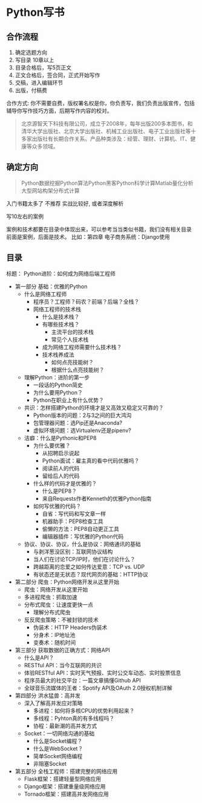 # Python写书

## 合作流程

1. 确定选题方向
2. 写目录  10章以上
3. 目录合格后，写5页正文
4. 正文合格后，签合同，正式开始写作
5. 交稿，进入编辑环节
6. 出版，付稿费

合作方式: 你不需要自费，版权署名权是你，你负责写，我们负责出版宣传，包括辅导你写作技巧方面，后期写作内容的校对。

> 北京源智天下科技有限公司，成立于2008年，每年出版200多本图书，和清华大学出版社、北京大学出版社、机械工业出版社、电子工业出版社等十多家出版社有长期合作关系。产品种类涉及：经管、理财、计算机、IT、健康等众多领域。

## 确定方向

> Python数据挖掘Python算法Python黑客Python科学计算Matlab量化分析大型网站构架分布式计算

入门书籍太多了 不推荐 实战比较好, 或者深度解析

写10左右的案例

案例和技术都要在目录中体现出来，可以参考当当类似书籍，我们没有相关目录
前面是案例，后面是技术。
比如：第四章 电子商务系统：Django使用



## 目录

标题： Python进阶：如何成为网络后端工程师
- 第一部分 基础：优雅的Python
    - 什么是网络工程师
        - 程序员？工程师？码农？前端？后端？全栈？
        - 网络工程师的技术栈
            - 什么是技术栈？
            - 有哪些技术栈？
                - 主流平台的技术栈
                - 常见个人技术栈
            - 成为网络工程师需要什么技术栈？
            - 技术栈养成法
                - 如何点亮技能树？
                - 根据什么点亮技能树？
    - 理解Python：进阶的第一步
        - 一段话的Python简史
        - 为什么要用Python？
        - Python在职业上有什么优势？
    - 共识：怎样搭建Python的环境才是又高效又稳定又可靠的？
        - Python版本的问题：2与3之间的巨大鸿沟
        - 包管理器问题：选Pip还是Anaconda?
        - 虚拟环境问题：选Virtualenv还是pipenv?
    - 洁癖：什么是Pythonic和PEP8
        - 为什么要优雅？
            - 从招聘启示说起
            - Python面试：雇主真的看中代码优雅吗？
            - 阅读前人的代码
            - 留给后人的代码
        - 什么样的代码才是优雅的？
            - 什么是PEP8？
            - 来自Requests作者Kenneth的优雅Python指南
        - 如何写优雅的代码？
            - 自省：写代码和写文章一样
            - 机器助手：PEP8检查工具
            - 偷懒的方法：PEP8自动更正工具
            - 编辑器插件：写优雅的Python代码
    - 协议、协议、协议，什么是协议：网络通讯的基础
        - 与剥洋葱没区别：互联网协议结构
        - 当人们在讨论TCP/IP时，他们在讨论什么？
        - 跨越距离的恋爱之如何传达爱意：TCP vs. UDP
        - 有状态还是无状态？现代网页的基础：HTTP协议
- 第二部分 爬虫：Python网络开发从这里开始
    - 爬虫：网络开发从这里开始
    - 多进程爬虫：抓取加速
    - 分布式爬虫：让速度更快一点
        - 理解分布式爬虫
    - 反反爬虫策略：不被封锁的技术
        - 伪装术：HTTP Headers伪装术
        - 分身术：IP地址池
        - 变奏术：随机时间
- 第三部分 获取数据的正确方式：网络API
    - 什么是API？
    - RESTful API：当今互联网的共识
    - 体验RESTful API：实时天气预报、实时公交车动态、实时股票信息
    - 程序员最大的社交平台：一篇文章搞懂Github API
    - 全球音乐流媒体的王者：Spotify API及OAuth 2.0授权机制详解
- 第四部分 洪水猛兽：高并发
    - 深入了解高并发应对策略
        - 多进程：如何将多核CPU的优势利用起来？
        - 多线程：Pyhton真的有多线程吗？
        - 协程：最新潮的高并发方式
    - Socket：一切网络沟通的基础
        - 什么是Socket编程？
        - 什么是WebSocket？
        - 简单Socket网络编程
        - 非阻塞Socket
- 第五部分 全栈工程师：搭建完整的网络应用
    - Flask框架：搭建轻量型网络应用
    - Django框架：搭建重量级网络应用
    - Tornado框架：搭建高并发网络应用